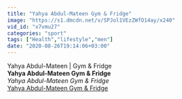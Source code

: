 ```yaml
---
title: "Yahya Abdul-Mateen Gym & Fridge"
image: "https://s1.dmcdn.net/v/SPJol1VEzZWfO14ay/x240"
vid_id: "x7vmu27"
categories: "sport"
tags: ["Health","lifestyle","men"]
date: "2020-08-26T19:14:06+03:00"
---
```

Yahya Abdul-Mateen | Gym &amp; Fridge<br><b>Yahya Abdul-Mateen Gym & Fridge</b><br> <i>Yahya Abdul-Mateen Gym & Fridge</i><br> <u>Yahya Abdul-Mateen Gym & Fridge</u>
